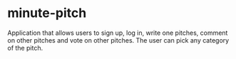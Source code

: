 # minute-pitch
Application that allows users to sign up, log in, write one pitches, comment on other pitches and vote on other pitches. The user can pick any category of the pitch.
